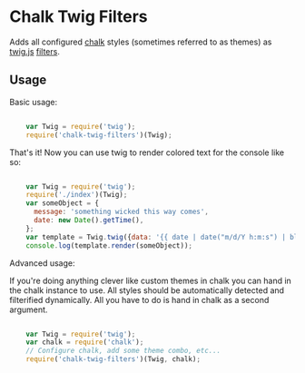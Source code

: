 # Chalk Twig Filters

Adds all configured [chalk](https://www.npmjs.org/package/chalk) styles (sometimes
referred to as themes) as [twig.js](https://www.npmjs.org/package/twig) [filters](http://twig.sensiolabs.org/doc/tags/filter.html).

## Usage

Basic usage:

````javascript

    var Twig = require('twig');
    require('chalk-twig-filters')(Twig);

````

That's it! Now you can use twig to render colored text for the console like so:

````javascript

    var Twig = require('twig');
    require('./index')(Twig);
    var someObject = {
      message: 'something wicked this way comes',
      date: new Date().getTime(),
    };
    var template = Twig.twig({data: '{{ date | date("m/d/Y h:m:s") | blue | underline}}: {{ message | cyan }}'});
    console.log(template.render(someObject));

````

Advanced usage:

If you're doing anything clever like custom themes in chalk you can hand in the chalk instance to use.  All styles should be automatically detected and filterified dynamically. All you have to do is hand in chalk as a second argument.

````javascript

    var Twig = require('twig');
    var chalk = require('chalk');
    // Configure chalk, add some theme combo, etc...
    require('chalk-twig-filters')(Twig, chalk);

````
